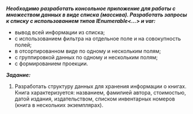 ***Необходимо разработать консольное приложение для работы с множеством данных в виде списка (массива).
Разработать запросы к списку с использованием типов IEnumerable<...> и var:***
- вывод всей информации из списка;
- с использованием фильтра на отдельное поле и на совокупность полей;
- в отсортированном виде по одному и нескольким полям;
- с группировкой данных по одному и нескольким полям;
- с формированием проекции.

***Задание:***
1. Разработать структуру данных для хранения информации о книгах.
Книга характеризуется: названием, фамилией автора, стоимостью, датой издания, издательством, списком инвентарных номеров (книга в нескольких экземплярах).

